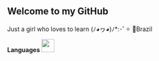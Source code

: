 ## Welcome to my GitHub
Just a girl who loves to learn (ﾉ◕ヮ◕)ﾉ*:･ﾟ✧
📍Brazil

**Languages**
<img src="https://br.pinterest.com/pin/45387908740068505/" width="30">

